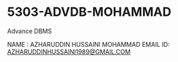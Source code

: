 # 5303-ADVDB-MOHAMMAD
Advance DBMS

NAME : AZHARUDDIN HUSSAINI MOHAMMAD
EMAIL ID: AZHARUDDINHUSSAINI1989@GMAIL.COM
